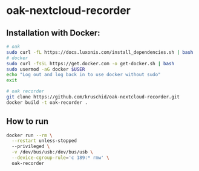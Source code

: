 # oak-nextcloud-recorder

## Installation with Docker:

```sh
# oak
sudo curl -fL https://docs.luxonis.com/install_dependencies.sh | bash
# docker
sudo curl -fsSL https://get.docker.com -o get-docker.sh | bash
sudo usermod -aG docker $USER
echo "Log out and log back in to use docker without sudo"
exit

# oak recorder
git clone https://github.com/kruschid/oak-nextcloud-recorder.git
docker build -t oak-recorder .
```

## How to run

```sh
docker run --rm \
  --restart unless-stopped
  --privileged \
  -v /dev/bus/usb:/dev/bus/usb \
  --device-cgroup-rule='c 189:* rmw' \
  oak-recorder
```
